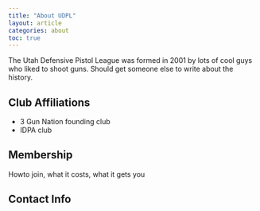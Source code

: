 ```yaml
---
title: "About UDPL"
layout: article
categories: about
toc: true
---
```


The Utah Defensive Pistol League was formed in 2001 by lots of cool guys who liked to shoot guns. Should get someone else to write about the history.



## Club Affiliations

* 3 Gun Nation founding club
* IDPA club


## Membership

Howto join, what it costs, what it gets you


## Contact Info



